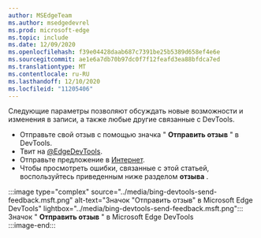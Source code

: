```yaml
---
author: MSEdgeTeam
ms.author: msedgedevrel
ms.prod: microsoft-edge
ms.topic: include
ms.date: 12/09/2020
ms.openlocfilehash: f39e04428daab687c7391be25b5389d658ef4e6e
ms.sourcegitcommit: ae1e6a7db70b97dc0f7f12feafd3ea88bfdca7ed
ms.translationtype: MT
ms.contentlocale: ru-RU
ms.lasthandoff: 12/10/2020
ms.locfileid: "11205406"
---
```

Следующие параметры позволяют обсуждать новые возможности и изменения в записи, а также любые другие связанные с DevTools.  

*   Отправьте свой отзыв с помощью значка " **Отправить отзыв** " в DevTools.  
*   Твит на [@EdgeDevTools][PostTweetEdgeDevTools].  
*   Отправьте предложение в [Интернет][TheWebWeWant].  
*   Чтобы просмотреть ошибки, связанные с этой статьей, воспользуйтесь приведенным ниже разделом **отзыва** .  

:::image type="complex" source="../media/bing-devtools-send-feedback.msft.png" alt-text="Значок "Отправить отзыв" в Microsoft Edge DevTools" lightbox="../media/bing-devtools-send-feedback.msft.png":::
   Значок " **Отправить отзыв** " в Microsoft Edge DevTools  
:::image-end:::  

<!-- links -->  

[PostTweetEdgeDevTools]: https://twitter.com/intent/tweet?text=@EdgeDevTools "@EdgeDevTools | Публикация твита"  

[EdgeDevToolsTwitterAccount]: https://twitter.com/EdgeDevTools "@EdgeDevTools учетной записи Twitter"  

[GitHubMicrosoftDocsEdgeDeveloperNewIssue]: https://github.com/MicrosoftDocs/edge-developer/issues/new?title=[DevTools%20Docs%20Feedback] "Новая ошибка — MicrosoftDocs/Edge-разработчик-GitHub"  

[TheWebWeWant]: https://webwewant.fyi "Требуемый веб-сайт"  
